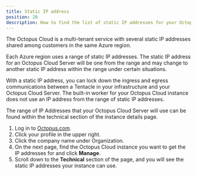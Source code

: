 ```yaml
---
title: Static IP address
position: 20
description: How to find the list of static IP addresses for your Octopus Cloud instance
---
```


The Octopus Cloud is a multi-tenant service with several static IP addresses shared among customers in the same Azure region.

Each Azure region uses a range of static IP addresses. The static IP address for an Octopus Cloud Server will be one from the range and may change to another static IP address within the range under certain situations.

With a static IP address, you can lock down the ingress and egress communications between a Tentacle in your infrastructure and your Octopus Cloud Server. The built-in worker for your Octopus Cloud instance does not use an IP address from the range of static IP addresses.

The range of IP Addresses that your Octopus Cloud Server will use can be found within the technical section of the instance details page. 

1. Log in to [Octopus.com](https://www.octopus.com).
1. Click your profile in the upper right.
1. Click the company name under Organization. 
1. On the next page, find the Octopus Cloud instance you want to get the IP addresses for and click **Manage**. 
1. Scroll down to the **Technical** section of the page, and you will see the static IP addresses your instance can use. 
